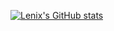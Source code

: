 [![Lenix's GitHub stats](https://github-readme-stats.vercel.app/api?username=lenixdev&hide=stars,prs,issues,contribs&show_icons=true&show=prs_merged_percentage&theme=transparent)](https://github.com/anuraghazra/github-readme-stats)
